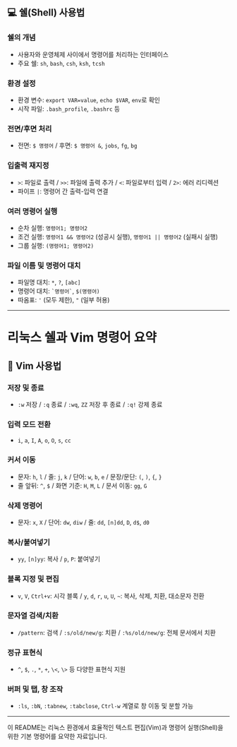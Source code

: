 
## 💻 쉘(Shell) 사용법

### 쉘의 개념
- 사용자와 운영체제 사이에서 명령어를 처리하는 인터페이스
- 주요 쉘: `sh`, `bash`, `csh`, `ksh`, `tcsh`

### 환경 설정
- 환경 변수: `export VAR=value`, `echo $VAR`, `env`로 확인
- 시작 파일: `.bash_profile`, `.bashrc` 등

### 전면/후면 처리
- 전면: `$ 명령어` / 후면: `$ 명령어 &`, `jobs`, `fg`, `bg`

### 입출력 재지정
- `>`: 파일로 출력 / `>>`: 파일에 출력 추가 / `<`: 파일로부터 입력 / `2>`: 에러 리디렉션
- 파이프 `|`: 명령어 간 출력-입력 연결

### 여러 명령어 실행
- 순차 실행: `명령어1; 명령어2`
- 조건 실행: `명령어1 && 명령어2` (성공시 실행), `명령어1 || 명령어2` (실패시 실행)
- 그룹 실행: `(명령어1; 명령어2)`

### 파일 이름 및 명령어 대치
- 파일명 대치: `*`, `?`, `[abc]`
- 명령어 대치: `` `명령어` ``, `$(명령어)`
- 따옴표: `'` (모두 제한), `"` (일부 허용)

---

# 리눅스 쉘과 Vim 명령어 요약

## 📘 Vim 사용법

### 저장 및 종료
- `:w` 저장 / `:q` 종료 / `:wq`, `ZZ` 저장 후 종료 / `:q!` 강제 종료

### 입력 모드 전환
- `i`, `a`, `I`, `A`, `o`, `O`, `s`, `cc`

### 커서 이동
- 문자: `h`, `l` / 줄: `j`, `k` / 단어: `w`, `b`, `e` / 문장/문단: `(`, `)`, `{`, `}`
- 줄 앞뒤: `^`, `$` / 화면 기준: `H`, `M`, `L` / 문서 이동: `gg`, `G`

### 삭제 명령어
- 문자: `x`, `X` / 단어: `dw`, `diw` / 줄: `dd`, `[n]dd`, `D`, `d$`, `d0`

### 복사/붙여넣기
- `yy`, `[n]yy`: 복사 / `p`, `P`: 붙여넣기

### 블록 지정 및 편집
- `v`, `V`, `Ctrl+v`: 시각 블록 / `y`, `d`, `r`, `u`, `U`, `~`: 복사, 삭제, 치환, 대소문자 전환

### 문자열 검색/치환
- `/pattern`: 검색 / `:s/old/new/g`: 치환 / `:%s/old/new/g`: 전체 문서에서 치환

### 정규 표현식
- `^`, `$`, `.`, `*`, `+`, `\<`, `\>` 등 다양한 표현식 지원

### 버퍼 및 탭, 창 조작
- `:ls`, `:bN`, `:tabnew`, `:tabclose`, `Ctrl-w` 계열로 창 이동 및 분할 가능

---

이 README는 리눅스 환경에서 효율적인 텍스트 편집(Vim)과 명령어 실행(Shell)을 위한 기본 명령어를 요약한 자료입니다.
